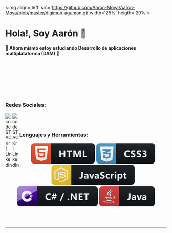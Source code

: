 <img align='left' src='https://github.com/Aaron-Moya/Aaron-Moya/blob/master/digimon-agumon.gif width='25%' heigth='20%'>  

# Hola!, Soy Aarón 👋

#### 🌱 Ahora mismo estoy estudiando Desarrollo de aplicaciones multiplataforma (DAM) 🌱 

<br />
<br />
<br />
<br />
<br />
<br />


### Redes Sociales:

[<img align="left" alt="codeSTACKr | LinkedIn" width="22px" src="https://cdn.jsdelivr.net/npm/simple-icons@v3/icons/linkedin.svg" />][linkedin]
[<img align="left" alt="codeSTACKr | LinkedIn" width="22px" src="https://cdn.jsdelivr.net/npm/simple-icons@v3/icons/twitter.svg" />][twitter]

<br />
<br />

### Lenguajes y Herramientas:

<p align="center">
  <img src="https://github.com/MikeCodesDotNET/ColoredBadges/blob/master/svg/dev/languages/html.svg" />
  <img src="https://github.com/MikeCodesDotNET/ColoredBadges/blob/master/svg/dev/languages/css3.svg" />
  <img src="https://github.com/MikeCodesDotNET/ColoredBadges/blob/master/svg/dev/languages/js.svg" />
  <img src="https://github.com/MikeCodesDotNET/ColoredBadges/raw/master/svg/dev/languages/csharp_dotnet.svg" />
  <img src="https://github.com/MikeCodesDotNET/ColoredBadges/blob/master/svg/dev/languages/java.svg" />
</p>

<br />
<br />

---

[linkedin]: https://www.linkedin.com/in/aar%C3%B3n-moya-arques-a040571a8/
[twitter]: https://twitter.com/AaronElDev
